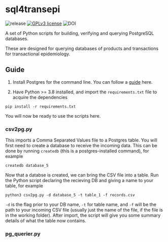 # sql4transepi

  ![release](https://img.shields.io/badge/release-1.1-brightgreen)
  [![GPLv3 license](https://img.shields.io/badge/licence-GPL_v3-blue.svg)](http://perso.crans.org/besson/LICENSE.html)
  ![DOI](https://img.shields.io/badge/DOI-TBC-blue.svg)

A set of Python scripts for building, verifying and querying PostgreSQL databases.

These are designed for querying databases of products and transactions for transactional epidemiology.

## Guide

1. Install Postgres for the command line. You can follow a [guide](https://www.postgresqltutorial.com/install-postgresql/) here. 

2. Have Python >= 3.8 installed, and import the `requirements.txt` file to acquire the dependencies

`pip install -r requirements.txt`

You will now be ready to use the scripts here.

### csv2pg.py

This imports a Comma Separated Values file to a Postgres table. You will first need to create a database to receive the incoming data. This can be done by running `createdb` (this is a postgres-installed command), for example

`createdb database_5`

Now that a databse is created, we can bring the CSV file into a table. Run the Python script declaring the recieving DB and giving a name to your table, for example

`python3 csv2pg.py -d database_5 -t table_1 -f records.csv`

`-d` is the flag prior to your DB name, `-t` for table name, and `-f` will be the path to your incoming CSV file (usually just the name of the file, if the file is in the working folder). After import, the script will give you some summary details of what the table now contains.

### pg_querier.py
